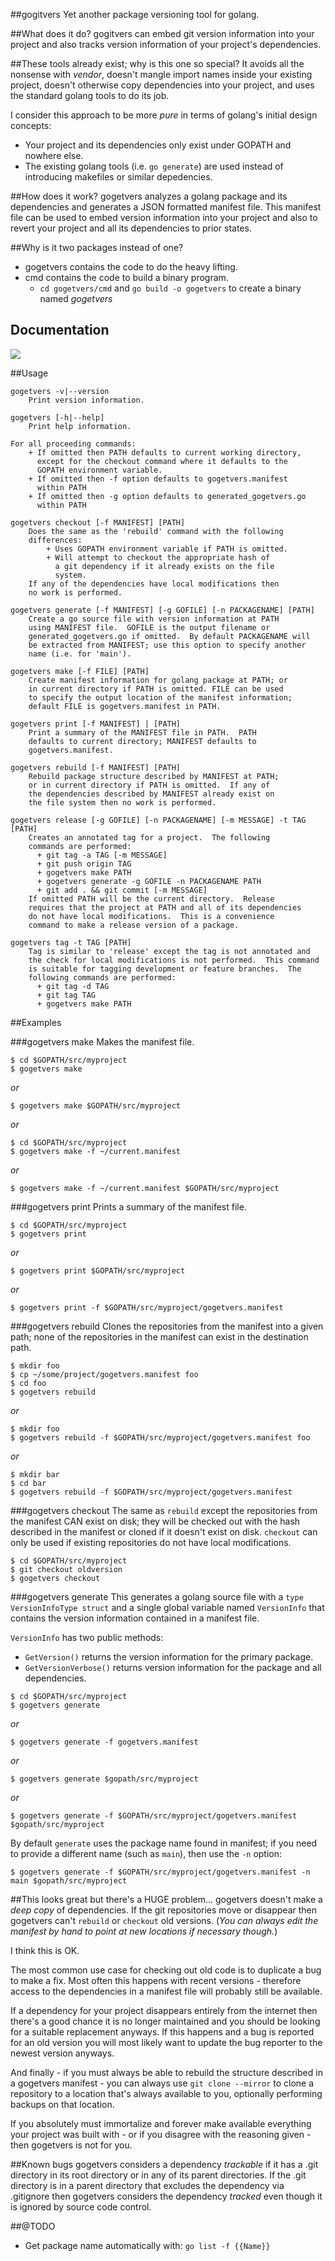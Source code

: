 ##gogitvers
Yet another package versioning tool for golang.

##What does it do?
gogitvers can embed git version information into your project and also
tracks version information of your project's dependencies.

##These tools already exist; why is this one so special?
It avoids all the nonsense with *vendor*, doesn't mangle import names
inside your existing project, doesn't otherwise copy dependencies
into your project, and uses the standard golang tools to do its job.

I consider this approach to be more *pure* in terms of golang's initial design concepts:
* Your project and its dependencies only exist under GOPATH and nowhere else.
* The existing golang tools (i.e. `go generate`) are used instead of introducing
makefiles or similar depedencies.

##How does it work?
gogetvers analyzes a golang package and its dependencies and generates a 
JSON formatted manifest file.  This manifest file can be used to embed
version information into your project and also to revert your project
and all its dependencies to prior states.

##Why is it two packages instead of one?
* gogetvers contains the code to do the heavy lifting.
* cmd contains the code to build a binary program.
  * `cd gogetvers/cmd` and `go build -o gogetvers` to create a binary named *gogetvers*

## Documentation
[![](https://img.shields.io/badge/godoc-reference-blue.svg)](https://godoc.org/github.com/rbredlau/gogitvers)

##Usage
```
gogetvers -v|--version
    Print version information.

gogetvers [-h|--help]
    Print help information.

For all proceeding commands:
    + If omitted then PATH defaults to current working directory,
      except for the checkout command where it defaults to the
      GOPATH environment variable.
    + If omitted then -f option defaults to gogetvers.manifest
      within PATH
    + If omitted then -g option defaults to generated_gogetvers.go
      within PATH

gogetvers checkout [-f MANIFEST] [PATH]
    Does the same as the 'rebuild' command with the following
    differences:
        + Uses GOPATH environment variable if PATH is omitted.
        + Will attempt to checkout the appropriate hash of
          a git dependency if it already exists on the file
          system.
    If any of the dependencies have local modifications then
    no work is performed.

gogetvers generate [-f MANIFEST] [-g GOFILE] [-n PACKAGENAME] [PATH]
    Create a go source file with version information at PATH
    using MANIFEST file.  GOFILE is the output filename or 
	generated_gogetvers.go if omitted.  By default PACKAGENAME will 
	be extracted from MANIFEST; use this option to specify another 
	name (i.e. for 'main').

gogetvers make [-f FILE] [PATH]
    Create manifest information for golang package at PATH; or
    in current directory if PATH is omitted. FILE can be used
    to specify the output location of the manifest information;
    default FILE is gogetvers.manifest in PATH.

gogetvers print [-f MANIFEST] | [PATH]
    Print a summary of the MANIFEST file in PATH.  PATH
    defaults to current directory; MANIFEST defaults to
    gogetvers.manifest.

gogetvers rebuild [-f MANIFEST] [PATH]
    Rebuild package structure described by MANIFEST at PATH;
    or in current directory if PATH is omitted.  If any of
    the dependencies described by MANIFEST already exist on
    the file system then no work is performed.

gogetvers release [-g GOFILE] [-n PACKAGENAME] [-m MESSAGE] -t TAG [PATH]
    Creates an annotated tag for a project.  The following
    commands are performed:
      + git tag -a TAG [-m MESSAGE]
      + git push origin TAG
      + gogetvers make PATH
      + gogetvers generate -g GOFILE -n PACKAGENAME PATH
      + git add . && git commit [-m MESSAGE]
    If omitted PATH will be the current directory.  Release
    requires that the project at PATH and all of its dependencies
    do not have local modifications.  This is a convenience
    command to make a release version of a package.

gogetvers tag -t TAG [PATH]
    Tag is similar to 'release' except the tag is not annotated and
    the check for local modifications is not performed.  This command
	is suitable for tagging development or feature branches.  The
    following commands are performed:
      + git tag -d TAG
      + git tag TAG
      + gogetvers make PATH
```

##Examples

###gogetvers make
Makes the manifest file.
```
$ cd $GOPATH/src/myproject
$ gogetvers make
```
*or*
```
$ gogetvers make $GOPATH/src/myproject
```
*or*
```
$ cd $GOPATH/src/myproject
$ gogetvers make -f ~/current.manifest 
```
*or*
```
$ gogetvers make -f ~/current.manifest $GOPATH/src/myproject
```

###gogetvers print
Prints a summary of the manifest file.
```
$ cd $GOPATH/src/myproject
$ gogetvers print
```
*or*
```
$ gogetvers print $GOPATH/src/myproject
```
*or*
```
$ gogetvers print -f $GOPATH/src/myproject/gogetvers.manifest
```

###gogetvers rebuild
Clones the repositories from the manifest into a given path; none
of the repositories in the manifest can exist in the destination path.
```
$ mkdir foo
$ cp ~/some/project/gogetvers.manifest foo
$ cd foo
$ gogetvers rebuild
```
*or*
```
$ mkdir foo
$ gogetvers rebuild -f $GOPATH/src/myproject/gogetvers.manifest foo
```
*or*
```
$ mkdir bar
$ cd bar
$ gogetvers rebuild -f $GOPATH/src/myproject/gogetvers.manifest
```

###gogetvers checkout
The same as `rebuild` except the repositories from the manifest CAN exist on disk;
they will be checked out with the hash described in the manifest or cloned if
it doesn't exist on disk.  `checkout` can only be used if existing repositories
do not have local modifications.
```
$ cd $GOPATH/src/myproject
$ git checkout oldversion
$ gogetvers checkout
```

###gogetvers generate
This generates a golang source file with a `type VersionInfoType struct` and a 
single global variable named `VersionInfo` that contains the version information
contained in a manifest file.

`VersionInfo` has two public methods:
+ `GetVersion()` returns the version information for the primary package.
+ `GetVersionVerbose()` returns version information for the package and all dependencies.
```
$ cd $GOPATH/src/myproject
$ gogetvers generate
```
*or*
```
$ gogetvers generate -f gogetvers.manifest 
```
*or*
```
$ gogetvers generate $gopath/src/myproject
```
*or*
```
$ gogetvers generate -f $GOPATH/src/myproject/gogetvers.manifest $gopath/src/myproject
```
By default `generate` uses the package name found in manifest; if you need to provide
a different name (such as `main`), then use the `-n` option:
```
$ gogetvers generate -f $GOPATH/src/myproject/gogetvers.manifest -n main $gopath/src/myproject
```

##This looks great but there's a HUGE problem...
gogetvers doesn't make a *deep copy* of dependencies.  If the git repositories
move or disappear then gogetvers can't `rebuild` or `checkout` old versions.  (*You
can always edit the manifest by hand to point at new locations if necessary though.*)

I think this is OK.

The most common use case for checking out old code is to duplicate a bug to make
a fix.  Most often this happens with recent versions - therefore access to the
dependencies in a manifest file will probably still be available.

If a dependency for your project disappears entirely from the internet then
there's a good chance it is no longer maintained and you should be looking for
a suitable replacement anyways.  If this happens and a bug is reported for
an old version you will most likely want to update the bug reporter to the newest
version anyways.

And finally - if you must always be able to rebuild the structure described in a
gogetvers manifest - you can always use `git clone --mirror` to clone a repository
to a location that's always available to you, optionally performing backups on
that location.

If you absolutely must immortalize and forever make available everything your
project was built with - or if you disagree with the reasoning given - then
gogetvers is not for you.

##Known bugs
gogetvers considers a dependency *trackable* if it has a .git directory in its root 
directory or in any of its parent directories.  If the .git directory is 
in a parent directory that excludes the dependency via .gitignore then gogetvers 
considers the dependency *tracked* even though it is ignored by source code control.

##@TODO
+ Get package name automatically with: `go list -f {{Name}}`

